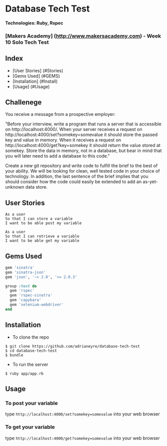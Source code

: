 # Database Tech Test
#### Technologies: Ruby, Rspec
### [Makers Academy] (http://www.makersacademy.com) - Week 10 Solo Tech Test

## Index
* [User Stories] (#Stories)
* [Gems Used] (#GEMS)
* [Installation] (#Install)
* [Usage] (#Usage)

## Challenege
You receive a message from a prospective employer:

"Before your interview, write a program that runs a server that is accessible on http://localhost:4000/. When your server receives a request on http://localhost:4000/set?somekey=somevalue it should store the passed key and value in memory. When it receives a request on http://localhost:4000/get?key=somekey it should return the value stored at somekey. Store the data in memory, not in a database, but bear in mind that you will later need to add a database to this code."

Create a new git repository and write code to fulfill the brief to the best of your ability. We will be looking for clean, well tested code in your choice of technology. In addition, the last sentence of the brief implies that you should consider how the code could easily be extended to add an as-yet-unknown data store.

## <a name="Stories">User Stories</a>
```
As a user
So that I can store a variable
I want to be able post my variable

As a user
So that I can retrieve a variable
I want to be able get my variable
```

## <a name="GEMS">Gems Used</a>
```ruby
gem 'sinatra'
gem 'sinatra-json'
gem 'json', '~> 2.0', '>= 2.0.3'

group :test do
  gem 'rspec'
  gem 'rspec-sinatra'
  gem 'capybara'
  gem 'selenium-webdriver'
end
```


## <a name="Install">Installation</a>
* To clone the repo
```shell
$ git clone https://github.com/adrianeyre/database-tech-test
$ cd database-tech-test
$ bundle
```
* To run the server
```shell
$ ruby app/app.rb
```

## <a name="Usage">Usage</a>
### To post your variable
type `http://localhost:4000/set?somekey=somevalue` into your web browser

### To get your variable
type `http://localhost:4000/get?somekey=somevalue` into your web browser
